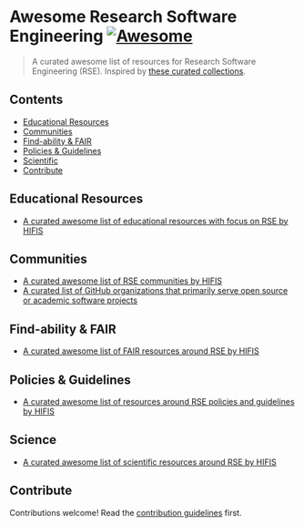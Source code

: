 # Awesome Research Software Engineering [![Awesome](https://awesome.re/badge.svg)](https://awesome.re)

> A curated awesome list of resources for Research Software Engineering (RSE). Inspired by [these curated collections](https://github.com/sindresorhus/awesome).

## Contents

- [Educational Resources](#educational-resources)
- [Communities](#communities)
- [Find-ability & FAIR](#find-ability--fair)
- [Policies & Guidelines](#policies--guidelines)
- [Scientific](#science)
- [Contribute](#contribute)

##  Educational Resources

- [A curated awesome list of educational resources with focus on RSE by HIFIS](https://github.com/hifis-net/awesome-rse-education)

## Communities

- [A curated awesome list of RSE communities by HIFIS](https://github.com/hifis-net/awesome-rse-communities)
- [A curated list of GitHub organizations that primarily serve open source or academic software projects](https://github.com/rseng/awesome-rseng)

## Find-ability & FAIR
- [A curated awesome list of FAIR resources around RSE by HIFIS](https://github.com/hifis-net/awesome-rse-fair)

## Policies & Guidelines
- [A curated awesome list of resources around RSE policies and guidelines by HIFIS](https://github.com/hifis-net/awesome-rse-policies)

## Science
- [A curated awesome list of scientific resources around RSE by HIFIS](https://github.com/hifis-net/awesome-rse-science)

## Contribute

Contributions welcome! Read the [contribution guidelines](contributing.md) first.
